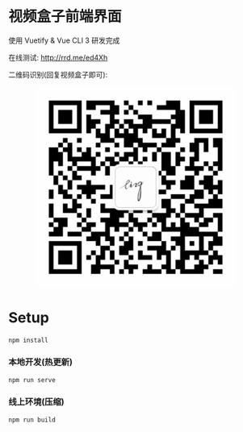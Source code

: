 # 视频盒子前端界面

使用 Vuetify & Vue CLI 3 研发完成

在线测试: http://rrd.me/ed4Xh

二维码识别(回复视频盒子即可): 
<p align="center">
  <img width="400" height="400" src="https://github.com/shellvon/tdd/blob/master/screenshot/tdd.jpg">
</p>

# Setup

```
npm install
```
### 本地开发(热更新)
```
npm run serve
```
### 线上环境(压缩)
```
npm run build
```
